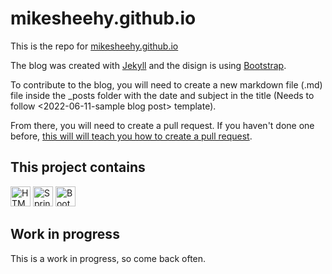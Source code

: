 # mikesheehy.github.io
<p>This is the repo for <a href="http://mikesheehy.github.io">mikesheehy.github.io</a></p>

The blog was created with <a href='https://jekyllrb.com' target='_blank'>Jekyll</a> and the disign is using <a href='https://getbootstrap.com' target='_blank'>Bootstrap</a>.

To contribute to the blog, you will need to create a new markdown file (.md) file inside the _posts folder with the date and subject in the title (Needs to follow <2022-06-11-sample blog post> template).

From there, you will need to create a pull request. If you haven't done one before, <a href='https://docs.github.com/en/pull-requests/collaborating-with-pull-requests/proposing-changes-to-your-work-with-pull-requests/creating-a-pull-request' target='_blank'> this will will teach you how to create a pull request</a>.

<div>
<h2>This project contains</h2>
<img height="32" width="32" src="https://unpkg.com/simple-icons@v5/icons/html5.svg" title="HTML 5"/>
<img height="32" width="32" src="https://unpkg.com/simple-icons@v5/icons/css3.svg" title="Spring"title="CSS 3"/>
<img height="32" width="32" src="https://unpkg.com/simple-icons@v5/icons/bootstrap.svg" title="Bootstrap"/>
</div>

<h2>Work in progress</h2>
<p>This is a work in progress, so come back often.</p>
